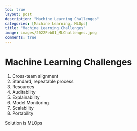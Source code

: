 ```yaml
---
toc: true
layout: post
description: "Machine Learning Challenges"
categories: [Machine Learning, MLOps]
title: "Machine Learning Challenges"
image: images/2022Feb01_MLChallenges.jpeg
comments: true
---
```


# Machine Learning Challenges

1. Cross-team alignment
2. Standard, repeatable process
3. Resources
4. Auditability
5. Explainability
6. Model Monitoring
7. Scalability
8. Portability

Solution is MLOps








